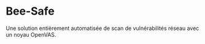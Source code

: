 # Bee-Safe
Une solution entièrement automatisée de scan de vulnérabilités réseau avec un noyau OpenVAS. 

